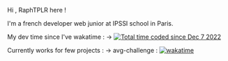 Hi , RaphTPLR here ! 

I'm a french developer web junior at IPSSI school in Paris.

My dev time since I've wakatime :
   -> <a href="https://wakatime.com/@6bacae47-04b0-45e9-9329-f65b71d15ddc"><img src="https://wakatime.com/badge/user/6bacae47-04b0-45e9-9329-f65b71d15ddc.svg" alt="Total time coded since Dec 7 2022" /></a>

Currently works for few projects :
   -> avg-challenge : [![wakatime](https://wakatime.com/badge/user/6bacae47-04b0-45e9-9329-f65b71d15ddc/project/a7e9e1a6-0e3f-47b1-acde-9a4af7bec4c4.svg)](https://wakatime.com/badge/user/6bacae47-04b0-45e9-9329-f65b71d15ddc/project/a7e9e1a6-0e3f-47b1-acde-9a4af7bec4c4)


<!-- <img src="https://wakatime.com/share/@RaphTPLR/f7f59919-8524-4778-9ccd-28aa5f83b236.svg" height="400"> -->
<!-- <img
  src="https://github.com/RaphTPLR/RaphTPLR/blob/main/images/stat.svg"
  alt="Alternative Text"
/> -->
